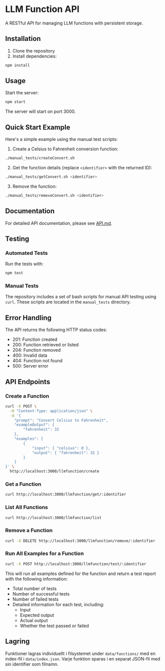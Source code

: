 # LLM Function API

A RESTful API for managing LLM functions with persistent storage.

## Installation

1. Clone the repository
2. Install dependencies:
```bash
npm install
```

## Usage

Start the server:
```bash
npm start
```

The server will start on port 3000.

## Quick Start Example

Here's a simple example using the manual test scripts:

1. Create a Celsius to Fahrenheit conversion function:
```bash
./manual_tests/createConvert.sh
```

2. Get the function details (replace `<identifier>` with the returned ID):
```bash
./manual_tests/getConvert.sh <identifier>
```

3. Remove the function:
```bash
./manual_tests/removeConvert.sh <identifier>
```

## Documentation

For detailed API documentation, please see [API.md](API.md).

## Testing

### Automated Tests
Run the tests with:
```bash
npm test
```

### Manual Tests
The repository includes a set of bash scripts for manual API testing using `curl`. These scripts are located in the `manual_tests` directory.

## Error Handling

The API returns the following HTTP status codes:
- 201: Function created
- 200: Function retrieved or listed
- 204: Function removed
- 400: Invalid data
- 404: Function not found
- 500: Server error

## API Endpoints

### Create a Function
```bash
curl -X POST \
  -H "Content-Type: application/json" \
  -d '{
    "prompt": "Convert Celsius to Fahrenheit",
    "exampleOutput": {
        "fahrenheit": 32
    },
    "examples": [
        {
            "input": { "celsius": 0 },
            "output": { "fahrenheit": 32 }
        }
    ]
}' \
  http://localhost:3000/llmfunction/create
```

### Get a Function
```bash
curl http://localhost:3000/llmfunction/get/:identifier
```

### List All Functions
```bash
curl http://localhost:3000/llmfunction/list
```

### Remove a Function
```bash
curl -X DELETE http://localhost:3000/llmfunction/remove/:identifier
```

### Run All Examples for a Function
```bash
curl -X POST http://localhost:3000/llmfunction/test/:identifier
```

This will run all examples defined for the function and return a test report with the following information:
- Total number of tests
- Number of successful tests
- Number of failed tests
- Detailed information for each test, including:
  - Input
  - Expected output
  - Actual output
  - Whether the test passed or failed

## Lagring

Funktioner lagras individuellt i filsystemet under `data/functions/` med en index-fil i `data/index.json`. Varje funktion sparas i en separat JSON-fil med sin identifier som filnamn. 